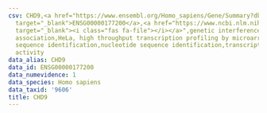 ```yaml
---
csv: CHD9,<a href="https://www.ensembl.org/Homo_sapiens/Gene/Summary?db=core;g=ENSG00000177200"
  target="_blank">ENSG00000177200</a>,<a href="https://www.ncbi.nlm.nih.gov/pubmed/17216044"
  target="_blank"><i class="fas fa-file"></i></a>",genetic interference,functional
  association,HeLa, high throughput transcription profiling by microarray,nucleotide
  sequence identification,nucleotide sequence identification,transcriptional regulation,down-regulates
  activity
data_alias: CHD9
data_id: ENSG00000177200
data_numevidence: 1
data_species: Homo sapiens
data_taxid: '9606'
title: CHD9
---
```


